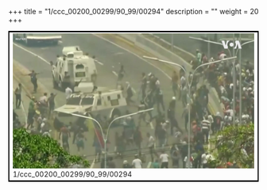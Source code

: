 +++
title = "1/ccc_00200_00299/90_99/00294"
description = ""
weight = 20
+++

<table style="border:2px solid black;max-width:800px;max-height:800px;" 
><tr><td>
<img class="center-fit-jpg"
src="/jpg_/aaa_20190430_NxaOmWaI8sI_00293.jpg">
1/ccc_00200_00299/90_99/00294
</img></td></tr></table>
